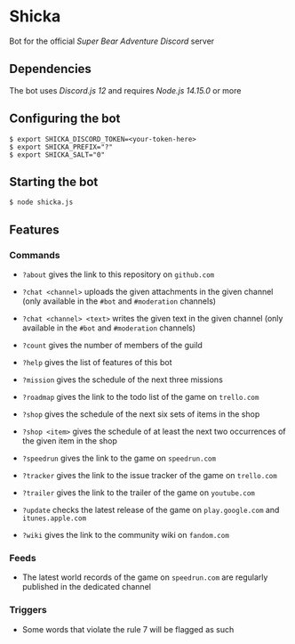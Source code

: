 # Shicka

Bot for the official *Super Bear Adventure* *Discord* server

## Dependencies

The bot uses *Discord.js 12* and requires *Node.js 14.15.0* or more

## Configuring the bot

```shell
$ export SHICKA_DISCORD_TOKEN=<your-token-here>
$ export SHICKA_PREFIX="?"
$ export SHICKA_SALT="0"
```

## Starting the bot

```shell
$ node shicka.js
```

## Features

### Commands

- `?about` gives the link to this repository on `github.com`

- `?chat <channel>` uploads the given attachments in the given channel (only available in the `#bot` and `#moderation` channels)

- `?chat <channel> <text>` writes the given text in the given channel (only available in the `#bot` and `#moderation` channels)

- `?count` gives the number of members of the guild

- `?help` gives the list of features of this bot

- `?mission` gives the schedule of the next three missions

- `?roadmap` gives the link to the todo list of the game on `trello.com`

- `?shop` gives the schedule of the next six sets of items in the shop

- `?shop <item>` gives the schedule of at least the next two occurrences of the given item in the shop

- `?speedrun` gives the link to the game on `speedrun.com`

- `?tracker` gives the link to the issue tracker of the game on `trello.com`

- `?trailer` gives the link to the trailer of the game on `youtube.com`

- `?update` checks the latest release of the game on `play.google.com` and `itunes.apple.com`

- `?wiki` gives the link to the community wiki on `fandom.com`

### Feeds

- The latest world records of the game on `speedrun.com` are regularly published in the dedicated channel

### Triggers

- Some words that violate the rule 7 will be flagged as such
